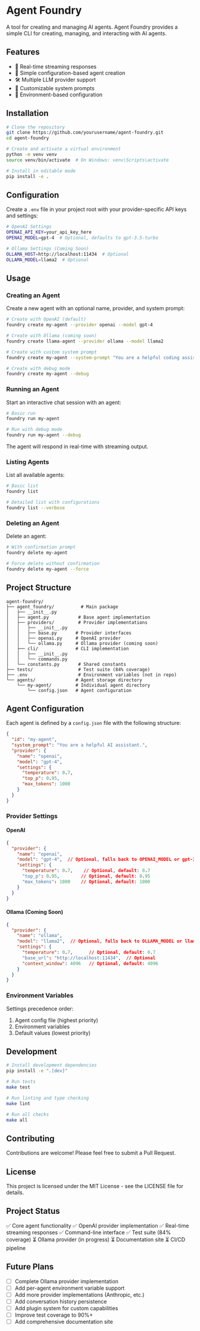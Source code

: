 # Agent Foundry

A tool for creating and managing AI agents. Agent Foundry provides a simple CLI for creating, managing, and interacting with AI agents.

## Features

- 🔄 Real-time streaming responses
- 🎯 Simple configuration-based agent creation
- 🛠️ Multiple LLM provider support
- 📝 Customizable system prompts
- 🔌 Environment-based configuration

## Installation

```bash
# Clone the repository
git clone https://github.com/yourusername/agent-foundry.git
cd agent-foundry

# Create and activate a virtual environment
python -m venv venv
source venv/bin/activate  # On Windows: venv\Scripts\activate

# Install in editable mode
pip install -e .
```

## Configuration

Create a `.env` file in your project root with your provider-specific API keys and settings:

```bash
# OpenAI Settings
OPENAI_API_KEY=your_api_key_here
OPENAI_MODEL=gpt-4  # Optional, defaults to gpt-3.5-turbo

# Ollama Settings (Coming Soon)
OLLAMA_HOST=http://localhost:11434  # Optional
OLLAMA_MODEL=llama2  # Optional
```

## Usage

### Creating an Agent

Create a new agent with an optional name, provider, and system prompt:

```bash
# Create with OpenAI (default)
foundry create my-agent --provider openai --model gpt-4

# Create with Ollama (coming soon)
foundry create llama-agent --provider ollama --model llama2

# Create with custom system prompt
foundry create my-agent --system-prompt "You are a helpful coding assistant."

# Create with debug mode
foundry create my-agent --debug
```

### Running an Agent

Start an interactive chat session with an agent:

```bash
# Basic run
foundry run my-agent

# Run with debug mode
foundry run my-agent --debug
```

The agent will respond in real-time with streaming output.

### Listing Agents

List all available agents:

```bash
# Basic list
foundry list

# Detailed list with configurations
foundry list --verbose
```

### Deleting an Agent

Delete an agent:

```bash
# With confirmation prompt
foundry delete my-agent

# Force delete without confirmation
foundry delete my-agent --force
```

## Project Structure

```
agent-foundry/
├── agent_foundry/          # Main package
│   ├── __init__.py
│   ├── agent.py           # Base agent implementation
│   ├── providers/         # Provider implementations
│   │   ├── __init__.py
│   │   ├── base.py       # Provider interfaces
│   │   ├── openai.py     # OpenAI provider
│   │   └── ollama.py     # Ollama provider (coming soon)
│   ├── cli/              # CLI implementation
│   │   ├── __init__.py
│   │   └── commands.py
│   └── constants.py       # Shared constants
├── tests/                 # Test suite (84% coverage)
├── .env                   # Environment variables (not in repo)
└── agents/               # Agent storage directory
    └── my-agent/         # Individual agent directory
        └── config.json   # Agent configuration
```

## Agent Configuration

Each agent is defined by a `config.json` file with the following structure:

```json
{
  "id": "my-agent",
  "system_prompt": "You are a helpful AI assistant.",
  "provider": {
    "name": "openai",
    "model": "gpt-4",
    "settings": {
      "temperature": 0.7,
      "top_p": 0.95,
      "max_tokens": 1000
    }
  }
}
```

### Provider Settings

#### OpenAI
```json
{
  "provider": {
    "name": "openai",
    "model": "gpt-4",  // Optional, falls back to OPENAI_MODEL or gpt-3.5-turbo
    "settings": {
      "temperature": 0.7,    // Optional, default: 0.7
      "top_p": 0.95,        // Optional, default: 0.95
      "max_tokens": 1000    // Optional, default: 1000
    }
  }
}
```

#### Ollama (Coming Soon)
```json
{
  "provider": {
    "name": "ollama",
    "model": "llama2",  // Optional, falls back to OLLAMA_MODEL or llama2
    "settings": {
      "temperature": 0.7,      // Optional, default: 0.7
      "base_url": "http://localhost:11434",  // Optional
      "context_window": 4096   // Optional, default: 4096
    }
  }
}
```

### Environment Variables

Settings precedence order:
1. Agent config file (highest priority)
2. Environment variables
3. Default values (lowest priority)

## Development

```bash
# Install development dependencies
pip install -e ".[dev]"

# Run tests
make test

# Run linting and type checking
make lint

# Run all checks
make all
```

## Contributing

Contributions are welcome! Please feel free to submit a Pull Request.

## License

This project is licensed under the MIT License - see the LICENSE file for details.

## Project Status

✅ Core agent functionality
✅ OpenAI provider implementation
✅ Real-time streaming responses
✅ Command-line interface
✅ Test suite (84% coverage)
⏳ Ollama provider (in progress)
⏳ Documentation site
⏳ CI/CD pipeline

## Future Plans

- [ ] Complete Ollama provider implementation
- [ ] Add per-agent environment variable support
- [ ] Add more provider implementations (Anthropic, etc.)
- [ ] Add conversation history persistence
- [ ] Add plugin system for custom capabilities
- [ ] Improve test coverage to 90%+
- [ ] Add comprehensive documentation site
